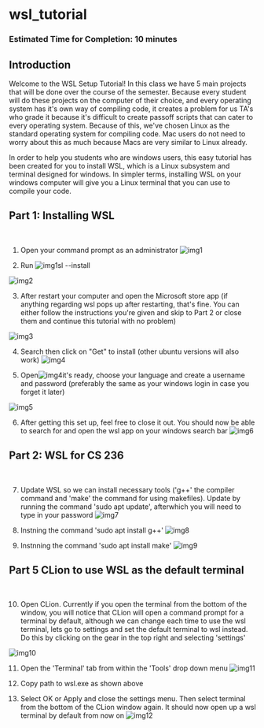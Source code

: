 # wsl_tutorial

### Estimated Time for Completion: 10 minutes

## Introduction
Welcome to the WSL Setup Tutorial! In this class we have 5 main projects that will be done over the course of the semester. Because every student will do these projects on the computer of their choice, and every operating system has it's own way of compiling code, it creates a problem for us TA's who grade it because it's difficult to create passoff scripts that can cater to every operating system. Because of this, we've chosen Linux as the standard operating system for compiling code. Mac users do not need to worry about this as much because Macs are very similar to Linux already.

In order to help you students who are windows users, this easy tutorial has been created for you to install WSL, which is a Linux subsystem and terminal designed for windows. In simpler terms, installing WSL on your windows computer will give you a Linux terminal that you can use to compile your code.

## Part 1: Installing WSL
<br>

1. Open your command prompt as an administrator
![img1](1.PNG)

2. Run ![img1](Guides/WSL_Tutorial/1.PNG)sl --install

![img2](2.PNG)

3. After restart your computer and open the Microsoft store app (if anything regarding wsl pops up after restarting, that's fine. You can either follow the instructions you're given and skip to Part 2 or close them and continue this tutorial with no problem)

![img3](3.PNG)

4. Search then click on "Get" to install (other ubuntu versions will also work)
![img4](4.PNG)

5. Open![img4](Guides/WSL_Tutorial/4.PNG)it's ready, choose your language and create a username and password (preferably the same as your windows login in case you forget it later)

![img5](5.PNG)

6. After getting this set up, feel free to close it out. You should now be able to search for and open the wsl app on your windows search bar
![img6](6.PNG)

## Part 2: WSL for CS 236
<br>

7. Update WSL so we can install necessary tools ('g++' the compiler command and 'make' the command for using makefiles). Update by running the command 'sudo apt update', afterwhich you will need to type in your password
![img7](7.PNG)

8. Instning the command 'sudo apt install g++'
![img8](8.PNG)

9. Instnning the command 'sudo apt install make'
![img9](9.PNG)

## Part 5 CLion to use WSL as the default terminal
<br>

10. Open CLion. Currently if you open the terminal from the bottom of the window, you will notice that CLion will open a command prompt for a terminal by default, although we can change each time to use the wsl terminal, lets go to settings and set the default terminal to wsl instead. Do this by clicking on the gear in the top right and selecting 'settings'

![img10](10.PNG)

11. Open the 'Terminal' tab from within the 'Tools' drop down menu
![img11](11.PNG)

12. Copy path to wsl.exe as shown above

13. Select OK or Apply and close the settings menu. Then select terminal from the bottom of the CLion window again. It should now open up a wsl terminal by default from now on
![img12](12.PNG)


